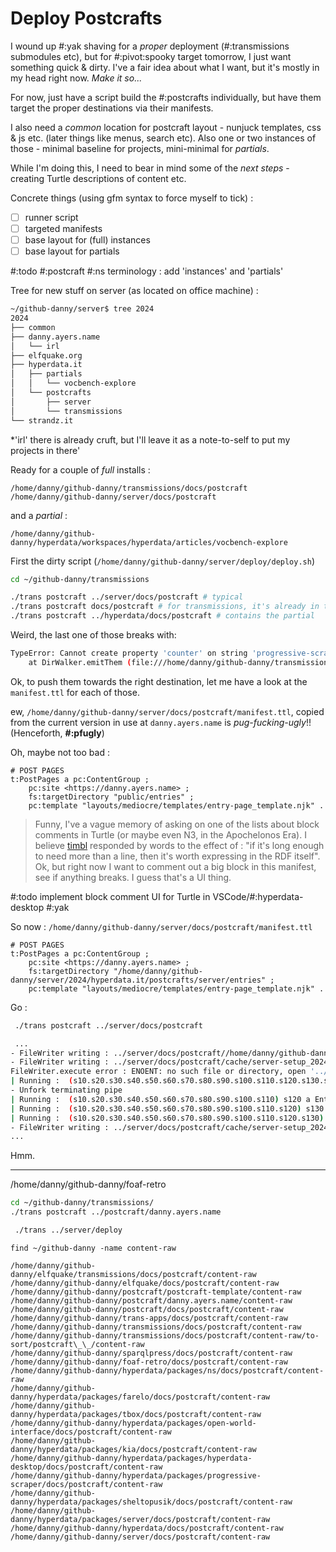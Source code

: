 # Deploy Postcrafts

I wound up #:yak shaving for a *proper* deployment (#:transmissions submodules etc), but for #:pivot:spooky target tomorrow, I just want something quick & dirty. I've a fair idea about what I want, but it's mostly in my head right now. *Make it so...*

For now, just have a script build the #:postcrafts individually, but have them target the proper destinations via their manifests.

I also need a *common* location for postcraft layout - nunjuck templates, css & js etc. (later things like menus, search etc). Also one or two instances of those - minimal baseline for projects, mini-minimal for *partials*.  

While I'm doing this, I need to bear in mind some of the *next steps* - creating Turtle descriptions of content etc.

Concrete things (using gfm syntax to force myself to tick) :

- [ ] runner script
- [ ] targeted manifests
- [ ] base layout for (full) instances
- [ ] base layout for partials

#:todo #:postcraft #:ns terminology : add 'instances' and 'partials'

Tree for new stuff on server (as located on office machine) :

```sh
~/github-danny/server$ tree 2024
2024
├── common
├── danny.ayers.name
│   └── irl
├── elfquake.org
├── hyperdata.it
│   ├── partials
│   │   └── vocbench-explore
│   └── postcrafts
│       ├── server
│       └── transmissions
└── strandz.it
```

*'irl' there is already cruft, but I'll leave it as a note-to-self to put my projects in there'

Ready for a couple of *full* installs :

```
/home/danny/github-danny/transmissions/docs/postcraft
/home/danny/github-danny/server/docs/postcraft
```

and a *partial* :

```
/home/danny/github-danny/hyperdata/workspaces/hyperdata/articles/vocbench-explore
```

First the dirty script (`/home/danny/github-danny/server/deploy/deploy.sh`)

```sh
cd ~/github-danny/transmissions

./trans postcraft ../server/docs/postcraft # typical
./trans postcraft docs/postcraft # for transmissions, it's already in the root dir
./trans postcraft ../hyperdata/docs/postcraft # contains the partial
```

Weird, the last one of those breaks with:

```sh
TypeError: Cannot create property 'counter' on string 'progressive-scraper'
    at DirWalker.emitThem (file:///home/danny/github-danny/transmissions/src/processors/fs/DirWalker.js:54:25)
```

Ok, to push them towards the right destination, let me have a look at the `manifest.ttl` for each of those.

ew, `/home/danny/github-danny/server/docs/postcraft/manifest.ttl`, copied from the current version in use at `danny.ayers.name` is *pug-fucking-ugly*!! (Henceforth, **#:pfugly**)

Oh, maybe not too bad :
```turtle
# POST PAGES
t:PostPages a pc:ContentGroup ;
    pc:site <https://danny.ayers.name> ;
    fs:targetDirectory "public/entries" ;
    pc:template "layouts/mediocre/templates/entry-page_template.njk" .
```

> Funny, I've a vague memory of asking on one of the lists about block comments in Turtle (or maybe even N3, in the Apochelonos Era). I believe [timbl](https://www.w3.org/People/Berners-Lee/) responded by words to the effect of : "if it's long enough to need more than a line, then it's worth expressing in the RDF itself". Ok, but right now I want to comment out a big block in this manifest, see if anything breaks. I guess that's a UI thing.

#:todo implement block comment UI for Turtle in VSCode/#:hyperdata-desktop #:yak

So now :
`/home/danny/github-danny/server/docs/postcraft/manifest.ttl`
```turtle
# POST PAGES
t:PostPages a pc:ContentGroup ;
    pc:site <https://danny.ayers.name> ;
    fs:targetDirectory "/home/danny/github-danny/server/2024/hyperdata.it/postcrafts/server/entries" ;
    pc:template "layouts/mediocre/templates/entry-page_template.njk" .
```

Go :
```sh
 ./trans postcraft ../server/docs/postcraft

 ...
- FileWriter writing : ../server/docs/postcraft//home/danny/github-danny/server/2024/hyperdata.it/postcrafts/server/entries/server-setup_2024-10-19.html
- FileWriter writing : ../server/docs/postcraft/cache/server-setup_2024-10-19.html
FileWriter.execute error : ENOENT: no such file or directory, open '../server/docs/postcraft//home/danny/github-danny/server/2024/hyperdata.it/postcrafts/server/entries/server-setup_2024-10-19.html'
| Running :  (s10.s20.s30.s40.s50.s60.s70.s80.s90.s100.s110.s120.s130.s140) s150 a Unfork
- Unfork terminating pipe
| Running :  (s10.s20.s30.s40.s50.s60.s70.s80.s90.s100.s110) s120 a EntryContentToPagePrep
| Running :  (s10.s20.s30.s40.s50.s60.s70.s80.s90.s100.s110.s120) s130 a Templater
| Running :  (s10.s20.s30.s40.s50.s60.s70.s80.s90.s100.s110.s120.s130) s140 a FileWriter
- FileWriter writing : ../server/docs/postcraft/cache/server-setup_2024-10-19.html
...
```
Hmm.



---
/home/danny/github-danny/foaf-retro

```sh
cd ~/github-danny/transmissions/
./trans postcraft ../postcraft/danny.ayers.name
```

```sh
 ./trans ../server/deploy
```


```
find ~/github-danny -name content-raw

/home/danny/github-danny/elfquake/transmissions/docs/postcraft/content-raw
/home/danny/github-danny/elfquake/docs/postcraft/content-raw
/home/danny/github-danny/postcraft/postcraft-template/content-raw
/home/danny/github-danny/postcraft/danny.ayers.name/content-raw
/home/danny/github-danny/postcraft/docs/postcraft/content-raw
/home/danny/github-danny/trans-apps/docs/postcraft/content-raw
/home/danny/github-danny/transmissions/docs/postcraft/content-raw
/home/danny/github-danny/transmissions/docs/postcraft/content-raw/to-sort/postcraft\_\_/content-raw
/home/danny/github-danny/sparqlpress/docs/postcraft/content-raw
/home/danny/github-danny/foaf-retro/docs/postcraft/content-raw
/home/danny/github-danny/hyperdata/packages/ns/docs/postcraft/content-raw
/home/danny/github-danny/hyperdata/packages/farelo/docs/postcraft/content-raw
/home/danny/github-danny/hyperdata/packages/tbox/docs/postcraft/content-raw
/home/danny/github-danny/hyperdata/packages/open-world-interface/docs/postcraft/content-raw
/home/danny/github-danny/hyperdata/packages/kia/docs/postcraft/content-raw
/home/danny/github-danny/hyperdata/packages/hyperdata-desktop/docs/postcraft/content-raw
/home/danny/github-danny/hyperdata/packages/progressive-scraper/docs/postcraft/content-raw
/home/danny/github-danny/hyperdata/packages/sheltopusik/docs/postcraft/content-raw
/home/danny/github-danny/hyperdata/packages/server/docs/postcraft/content-raw
/home/danny/github-danny/hyperdata/docs/postcraft/content-raw
/home/danny/github-danny/server/docs/postcraft/content-raw
```
